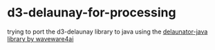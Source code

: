 # d3-delaunay-for-processing
trying to port the d3-delaunay library to java
using the [delaunator-java library by waveware4ai](https://github.com/waveware4ai/delaunator-java)
